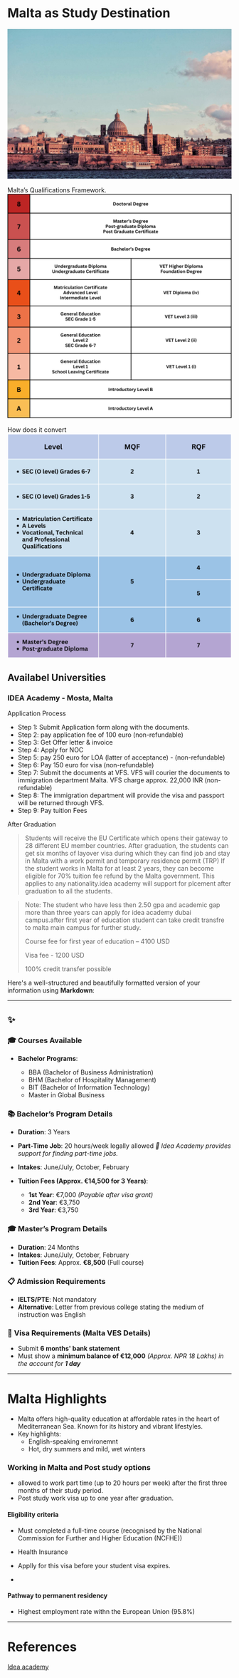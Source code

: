 
# Malta as Study Destination

![](image.png)

Malta’s
Qualifications Framework.
![](image-1.png)

How does it convert
![](image-2.png)
## Availabel Universities

### IDEA Academy - Mosta, Malta
Application Process

- Step 1: Submit Application form along with the documents.
- Step 2: pay application fee of 100 euro (non-refundable)
- Step 3: Get Offer letter & invoice
- Step 4: Apply for NOC
- Step 5: pay 250 euro for LOA (latter of acceptance) - (non-refundable)
- Step 6: Pay 150 euro for visa (non-refundable)
- Step 7: Submit the documents at VFS. VFS will courier the documents to immigration department Malta. VFS charge approx. 22,000 INR (non-refundable)
- Step 8: The immigration department will provide the visa and passport will be returned through VFS.
- Step 9: Pay tuition Fees

After Graduation

> Students will receive the EU Certificate which opens their gateway to 28 different EU member countries. After graduation, the students can get six months of layover visa during which they can find job and stay in Malta with a work permit and temporary residence permit (TRP) If the student works in Malta for at least 2 years, they can become eligible for 70% tuition fee refund by the Malta government. This applies to any nationality.idea academy will support for plcement after graduation to all the students.



> Note: The student who have less then 2.50 gpa and academic gap more than three years can apply for idea academy dubai campus.after first year of education student can take credit transfre to malta main campus for further study. 
> 
> Course fee for first year of education – 4100 USD
> 
> Visa fee - 1200 USD
> 
> 100% credit transfer possible


Here's a well-structured and beautifully formatted version of your information using **Markdown**:

---

## ✨

### 🎓 **Courses Available**

* **Bachelor Programs**:

  * BBA (Bachelor of Business Administration)
  * BHM (Bachelor of Hospitality Management)
  * BIT (Bachelor of Information Technology)
  * Master in Global Business



### 📚 **Bachelor’s Program Details**

* **Duration**: 3 Years
* **Part-Time Job**: 20 hours/week legally allowed
  *💼 Idea Academy provides support for finding part-time jobs.*
* **Intakes**: June/July, October, February
* **Tuition Fees (Approx. €14,500 for 3 Years)**:

  * **1st Year**: €7,000 *(Payable after visa grant)*
  * **2nd Year**: €3,750
  * **3rd Year**: €3,750



### 🎓 **Master’s Program Details**

* **Duration**: 24 Months
* **Intakes**: June/July, October, February
* **Tuition Fees**: Approx. **€8,500** (Full course)



### 📋 **Admission Requirements**

* **IELTS/PTE**: Not mandatory
* **Alternative**: Letter from previous college stating the medium of instruction was English



### 🛂 **Visa Requirements (Malta VES Details)**

* Submit **6 months' bank statement**
* Must show a **minimum balance of €12,000**
  *(Approx. NPR 18 Lakhs) in the account for **1 day***




---

# Malta Highlights

- Malta offers high-quality education at affordable rates in the heart of Mediterranean Sea. Known for its history and vibrant lifestyles. 
- Key highlights:
  - English-speaking  environemnt
  - Hot, dry summers and mild, wet winters




### Working in Malta and Post study options

- allowed to work part time (up to 20 hours per week) after the first three months of their study period.
- Post study work visa up to one year after graduation.



#### Eligibility criteria
- Must completed a full-time course (recognised by the National Commission for Further and Higher Education (NCFHE))

- Health Insurance
- Applly for this visa before your student visa expires.
- 



#### Pathway to permanent residency

- Highest employment rate withn the European Union (95.8%)


















---

# References



[Idea academy](https://www.standyou.com/study-abroad/idea-academy-malta-campus-malta-1/)




